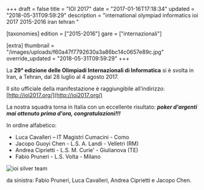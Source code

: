 +++
draft = false
title = "IOI 2017"
date = "2017-01-16T17:18:34"
updated = "2018-05-31T09:59:29"
description = "international olympiad informatics ioi 2017 2015-2016 iran tehran "

[taxonomies]
edition = ["2015-2016"]
gare = ["internazionali"]

[extra]
thumbnail = "/images/uploads/f60a47f7792630a3a86bc14c0657e89c.jpg"
override_updated = "2018-05-31T09:59:29"
+++

La **29° edizione delle Olimpiadi Internazionali di Informatica** si è svolta in Iran, a Tehran, dal 28 luglio al 4 agosto 2017.

Il sito ufficiale della manifestazione è raggiungibile all’indirizzo: [http://ioi2017.org/](http://ioi2017.org/)

La nostra squadra torna in Italia con un eccellente risultato: **_poker d'argenti mai ottenuto prima d'ora, congratulazioni!!!_**

In ordine alfabetico:

- Luca Cavalleri – IT Magistri Cumacini - Como
- Jacopo Guoyi Chen - L.S. A. Landi - Velletri (RM)
- Andrea Ciprietti - L.S. M. Curie' - Giulianova (TE)
- Fabio Pruneri - L.S. Volta - Milano

![ioi silver team](/images/uploads/ioi-silver-team.jpg)

da sinistra: Fabio Pruneri, Luca Cavalleri, Andrea Ciprietti e Jacopo Chen.
